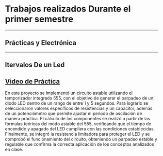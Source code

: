 # Trabajos realizados Durante el primer semestre 
---
## Prácticas y Electrónica 
---
## Itervalos De un Led
[Video de Práctica](https://iberopuebla-my.sharepoint.com/:v:/g/personal/203563_iberopuebla_mx/Ef6GZFmCvP9Mv8V9N9eSk0cBmP1kUgcruvOYE_J4aUcBFQ?e=UAMhdn)
---

En este proyecto se implementó un circuito astable utilizando el temporizador integrado 555, con el objetivo de generar el parpadeo de un diodo LED dentro de un rango de entre 1 y 5 segundos. Para lograrlo se seleccionaron valores específicos de resistencias y un capacitor, además de un potenciómetro que permite ajustar el periodo de oscilación de manera práctica. El cálculo de los componentes se realizó a partir de las fórmulas teóricas del modo astable del 555, verificando que el tiempo de encendido y apagado del LED cumpliera con las condiciones establecidas. Finalmente, se integró la resistencia limitadora para proteger el LED y se comprobó el funcionamiento del circuito, obteniendo un parpadeo estable y regulable que confirma la correcta aplicación de los conceptos analizados en clase.
